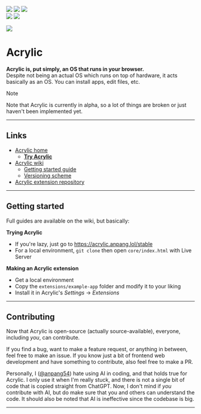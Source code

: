 
[![](https://img.shields.io/github/v/release/acrylic-os/core?display_name=release&label=stable)](https://github.com/acrylic-os/core/releases)
[![](https://img.shields.io/github/issues-raw/acrylic-os/core)](https://github.com/acrylic-os/core/issues)
[![](https://img.shields.io/badge/license-PolyForm--Noncommercial--1.0.0-90e)](https://github.com/acrylic-os/core?tab=License-1-ov-file)
<br>
[![](https://img.shields.io/discord/1312024058358923264?label=discord)](https://discord.com/invite/tznE5yCFHQ)
![](https://img.shields.io/badge/donut-🍩-f90)

<img src="/.github/readme/acrylic_0.1.0_showcase.png">

# Acrylic

**Acrylic is, put simply, an OS that runs in your browser.**\
Despite not being an actual OS which runs on top of hardware, it acts basically as an OS. You can install apps, edit files, etc.

> [!NOTE]
> Note that Acrylic is currently in alpha, so a lot of things are broken or just haven't been implemented yet.

---

## Links

* [Acrylic home](https://acrylic.anpang.lol/)
  * **[Try Acrylic](https://acrylic.anpang.lol/stable)**
* [Acrylic wiki](https://wiki.anpang.lol/acr)
  * [Getting started guide](https://wiki.anpang.lol/acr/Getting_started)
  * [Versioning scheme](https://wiki.anpang.lol/acr/Versioning_scheme)
* [Acrylic extension repository](https://github.com/acrylic-os/extensions)

---

## Getting started

Full guides are available on the wiki, but basically:

**Trying Acrylic**
* If you're lazy, just go to https://acrylic.anpang.lol/stable
* For a local environment, `git clone` then open `core/index.html` with Live Server

**Making an Acrylic extension**
* Get a local environment
* Copy the `extensions/example-app` folder and modify it to your liking
* Install it in Acrylic's *Settings* -> *Extensions*

---

## Contributing

Now that Acrylic is open-source (actually source-available), everyone, including *you*, can contribute.

If you find a bug, want to make a feature request, or anything in between, feel free to make an issue. If you know just a bit of frontend web development and have something to contribute, also feel free to make a PR.

Personally, I ([@anpang54](https://github.com/anpang54)) hate using AI in coding, and that holds true for Acrylic. I only use it when I'm really stuck, and there is not a single bit of code that is copied straight from ChatGPT. Now, I don't mind if *you* contribute with AI, but do make sure that you and others can understand the code. It should also be noted that AI is ineffective since the codebase is big.

---

